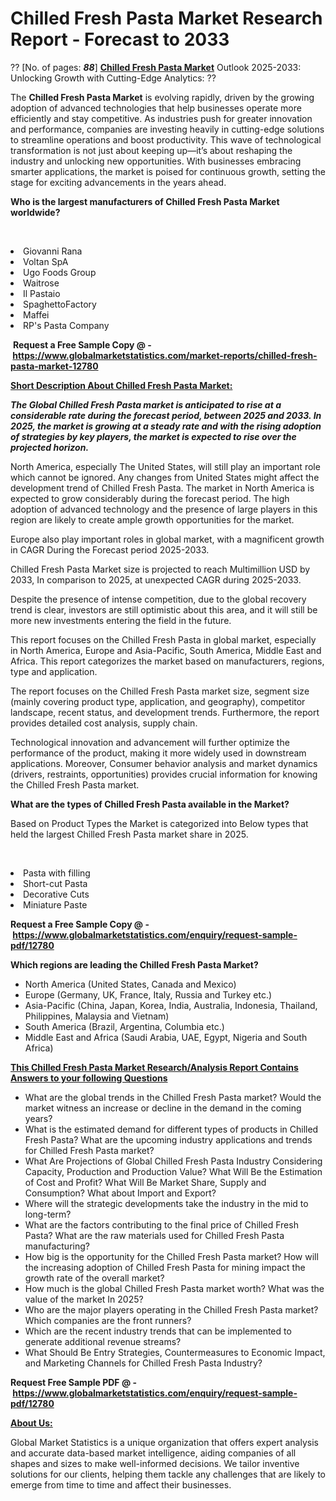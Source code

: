 <H1>Chilled Fresh Pasta Market Research Report - Forecast to 2033</H1><p>?? [No. of pages:&nbsp;<strong><em>88</em></strong>]&nbsp;<strong><a href="https://www.globalmarketstatistics.com/market-reports/chilled-fresh-pasta-market-12780">Chilled Fresh Pasta&nbsp;Market</a></strong>&nbsp;Outlook 2025-2033: Unlocking Growth with Cutting-Edge Analytics: ??</p><p>The <strong>Chilled Fresh Pasta Market</strong> is evolving rapidly, driven by the growing adoption of advanced technologies that help businesses operate more efficiently and stay competitive. As industries push for greater innovation and performance, companies are investing heavily in cutting-edge solutions to streamline operations and boost productivity. This wave of technological transformation is not just about keeping up&mdash;it&rsquo;s about reshaping the industry and unlocking new opportunities. With businesses embracing smarter applications, the market is poised for continuous growth, setting the stage for exciting advancements in the years ahead.</p><p><strong>Who is the largest manufacturers of Chilled Fresh Pasta Market worldwide?</strong></p><p>&nbsp;<li>Giovanni Rana<li> Voltan SpA<li> Ugo Foods Group<li> Waitrose<li> Il Pastaio<li> SpaghettoFactory<li> Maffei<li> RP's Pasta Company</p><p>&nbsp;<strong>Request a Free Sample Copy @ -&nbsp;<a href="https://www.globalmarketstatistics.com/market-reports/chilled-fresh-pasta-market-12780">https://www.globalmarketstatistics.com/market-reports/chilled-fresh-pasta-market-12780</a></strong></p><p><strong><u>Short Description About Chilled Fresh Pasta Market:</u></strong></p><p><strong><em>The Global Chilled Fresh Pasta market is anticipated to rise at a considerable rate during the forecast period, between 2025 and 2033. In 2025, the market is growing at a steady rate and with the rising adoption of strategies by key players, the market is expected to rise over the projected horizon.</em></strong></p><p>North America, especially The United States, will still play an important role which cannot be ignored. Any changes from United States might affect the development trend of Chilled Fresh Pasta. The market in North America is expected to grow considerably during the forecast period. The high adoption of advanced technology and the presence of large players in this region are likely to create ample growth opportunities for the market.</p><p>Europe also play important roles in global market, with a magnificent growth in CAGR During the Forecast period 2025-2033.</p><p>Chilled Fresh Pasta Market size is projected to reach Multimillion USD by 2033, In comparison to 2025, at unexpected CAGR during 2025-2033.</p><p>Despite the presence of intense competition, due to the global recovery trend is clear, investors are still optimistic about this area, and it will still be more new investments entering the field in the future.</p><p>This report focuses on the Chilled Fresh Pasta in global market, especially in North America, Europe and Asia-Pacific, South America, Middle East and Africa. This report categorizes the market based on manufacturers, regions, type and application.</p><p>The report focuses on the Chilled Fresh Pasta market size, segment size (mainly covering product type, application, and geography), competitor landscape, recent status, and development trends. Furthermore, the report provides detailed cost analysis, supply chain.</p><p>Technological innovation and advancement will further optimize the performance of the product, making it more widely used in downstream applications. Moreover, Consumer behavior analysis and market dynamics (drivers, restraints, opportunities) provides crucial information for knowing the Chilled Fresh Pasta market.</p><p><strong>What are the types of Chilled Fresh Pasta available in the Market?</strong></p><p>Based on Product Types the Market is categorized into Below types that held the largest Chilled Fresh Pasta market share in 2025.</p><p>&nbsp;<li>Pasta with filling<li> Short-cut Pasta<li> Decorative Cuts<li> Miniature Paste&nbsp;</p><p><strong>Request a Free Sample Copy @ -&nbsp;<a href="https://www.globalmarketstatistics.com/enquiry/request-sample-pdf/12780">https://www.globalmarketstatistics.com/enquiry/request-sample-pdf/12780</a></strong></p><p><strong>Which regions are leading the Chilled Fresh Pasta Market?</strong></p><ul><li>North America (United States, Canada and Mexico)</li><li>Europe (Germany, UK, France, Italy, Russia and Turkey etc.)</li><li>Asia-Pacific (China, Japan, Korea, India, Australia, Indonesia, Thailand, Philippines, Malaysia and Vietnam)</li><li>South America (Brazil, Argentina, Columbia etc.)</li><li>Middle East and Africa (Saudi Arabia, UAE, Egypt, Nigeria and South Africa)</li></ul><p><strong><u>This Chilled Fresh Pasta Market Research/Analysis Report Contains Answers to your following Questions</u></strong></p><ul><li>What are the global trends in the Chilled Fresh Pasta market? Would the market witness an increase or decline in the demand in the coming years?</li><li>What is the estimated demand for different types of products in Chilled Fresh Pasta? What are the upcoming industry applications and trends for Chilled Fresh Pasta market?</li><li>What Are Projections of Global Chilled Fresh Pasta Industry Considering Capacity, Production and Production Value? What Will Be the Estimation of Cost and Profit? What Will Be Market Share, Supply and Consumption? What about Import and Export?</li><li>Where will the strategic developments take the industry in the mid to long-term?</li><li>What are the factors contributing to the final price of Chilled Fresh Pasta? What are the raw materials used for Chilled Fresh Pasta manufacturing?</li><li>How big is the opportunity for the Chilled Fresh Pasta market? How will the increasing adoption of Chilled Fresh Pasta for mining impact the growth rate of the overall market?</li><li>How much is the global Chilled Fresh Pasta market worth? What was the value of the market In 2025?</li><li>Who are the major players operating in the Chilled Fresh Pasta market? Which companies are the front runners?</li><li>Which are the recent industry trends that can be implemented to generate additional revenue streams?</li><li>What Should Be Entry Strategies, Countermeasures to Economic Impact, and Marketing Channels for Chilled Fresh Pasta Industry?</li></ul><p><strong>Request Free Sample PDF @ -&nbsp;<a href="https://www.globalmarketstatistics.com/enquiry/request-sample-pdf/12780">https://www.globalmarketstatistics.com/enquiry/request-sample-pdf/12780</a></strong></p><p><strong><u>About Us:</u></strong></p><p>Global Market Statistics&nbsp;is a unique organization that offers expert analysis and accurate data-based market intelligence, aiding companies of all shapes and sizes to make well-informed decisions. We tailor inventive solutions for our clients, helping them tackle any challenges that are likely to emerge from time to time and affect their businesses.</p>
